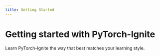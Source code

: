 ```yaml
---
title: Getting Started
---
```


# Getting started with PyTorch-Ignite

Learn PyTorch-Ignite the way that best matches your learning style.

